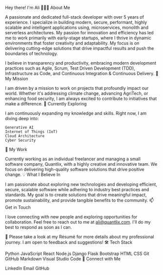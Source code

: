 Hey there! I'm Ali
👨🏻‍💻 About Me

A passionate and dedicated full-stack developer with over 5 years of experience. I specialize in building modern, secure, performant, highly scalable and intelligent applications using, microservices, monolith and serverless architectures. My passion for innovation and efficiency has led me to work primarily with early-stage startups, where I thrive in dynamic environments that foster creativity and adaptability. My focus is on delivering cutting-edge solutions that drive impactful results and push the boundaries of technology.

I believe in transparency and productivity, embracing modern development practices such as Agile, Scrum, Test Driven Development (TDD), Infrastructure as Code, and Continuous Integration & Continuous Delivery.
🚀 My Mission

I am driven by a mission to work on projects that profoundly impact our world. Whether it's addressing climate change, advancing AgriTech, or enhancing food security, I am always excited to contribute to initiatives that make a difference.
🌱 Currently Exploring

I am continuously expanding my knowledge and skills. Right now, I am diving deep into:

    Generative AI
    Internet of Things (IoT)
    Cloud Architecture
    Cyber Security

💼 My Work

Currently working as an individual freelancer and managing a small software company, Quantlix, with a highly creative and innovative team. We focus on delivering high-quality software solutions that drive positive change.
💡 What I Believe In

I am passionate about exploring new technologies and developing efficient, secure, scalable software while adhering to industry best practices and standards. My goal is to create solutions that drive meaningful impact, promote sustainability, and provide tangible benefits to the community.
📫 Get in Touch

I love connecting with new people and exploring opportunities for collaboration. Feel free to reach out to me at ali@quantlix.com. I'll do my best to respond as soon as I can.

📄 Please take a look at my Résumé for more details about my professional journey. I am open to feedback and suggestions!
🛠 Tech Stack

Python  JavaScript  React  Node.js  Django  Flask  Bootstrap 
HTML  CSS  Git  GitHub  Markdown  Visual Studio Code 
🤝 Connect with Me

LinkedIn Email GitHub 
